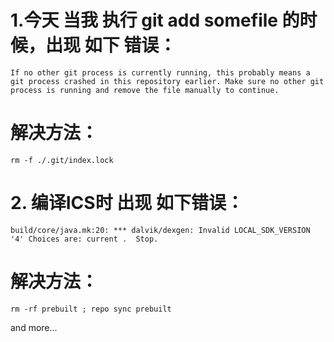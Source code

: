 # 1.今天 当我  执行  git add  somefile 的时候，出现 如下 错误：
```
If no other git process is currently running, this probably means a
git process crashed in this repository earlier. Make sure no other git
process is running and remove the file manually to continue.
```
# 解决方法：
```
rm -f ./.git/index.lock
```
# 2. 编译ICS时 出现 如下错误：
```
build/core/java.mk:20: *** dalvik/dexgen: Invalid LOCAL_SDK_VERSION '4' Choices are: current .  Stop.
```
# 解决方法：
```
rm -rf prebuilt ; repo sync prebuilt
```

 and more...
